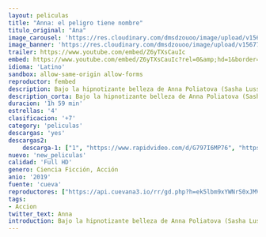 ```yaml
---
layout: peliculas
title: "Anna: el peligro tiene nombre"
titulo_original: "Ana"
image_carousel: 'https://res.cloudinary.com/dmsdzouoo/image/upload/v1567740929/anna-min_kzhoon.jpg'
image_banner: 'https://res.cloudinary.com/dmsdzouoo/image/upload/v1567740924/anna-min_1_bjjavd.jpg'
trailer: https://www.youtube.com/embed/Z6yTXsCauIc
embed: https://www.youtube.com/embed/Z6yTXsCauIc?rel=0&amp;hd=1&border=0&wmode=opaque&enablejsapi=1&modestbranding=1&controls=1&showinfo=1
idioma: 'Latino'
sandbox: allow-same-origin allow-forms
reproductor: fembed
description: Bajo la hipnotizante belleza de Anna Poliatova (Sasha Luss) se esconde un secreto que la lleva a poder desatar una imparable agilidad y fuerza, convirtiéndose así en una de las asesinas a sueldo más temidas por los gobiernos de todo el planeta.
description_corta: Bajo la hipnotizante belleza de Anna Poliatova (Sasha Luss) se esconde un secreto que la lleva a poder desatar una imparable agilidad y fuerza, convirtiéndose así en una de las asesinas a sueldo más temidas por los gobiernos de todo el planeta.
duracion: '1h 59 min'
estrellas: '4'
clasificacion: '+7'
category: 'peliculas'
descargas: 'yes'
descargas2:
    descarga-1: ["1", "https://www.rapidvideo.com/d/G797I6MP76", "https://www.google.com/s2/favicons?domain=openload.co","OpenLoad","https://res.cloudinary.com/imbriitneysam/image/upload/v1541473684/mexico.png", "Latino", "Full HD"]
nuevo: 'new_peliculas'
calidad: 'Full HD'
genero: Ciencia Ficción, Acción
anio: '2019'
fuente: 'cueva'
reproductores: ["https://api.cuevana3.io/rr/gd.php?h=ek5lbm9xYWNrS0xJMVp5b21KREk0dFBLbjVkaHhkRGdrOG1jbnBpUnhhS1Z1R2Q3YThleXFaeVpwYVdLemFmZnp0bHFub3ZPdU0yc3ZhZDFtOWJHdGErU3FadVkyUT09"]
tags:
- Accion
twitter_text: Anna
introduction: Bajo la hipnotizante belleza de Anna Poliatova (Sasha Luss) se esconde un secreto que la lleva a poder desatar una imparable agilidad y fuerza, convirtiéndose así en una de las asesinas a sueldo más temidas por los gobiernos de todo el planeta.
---
```



 







